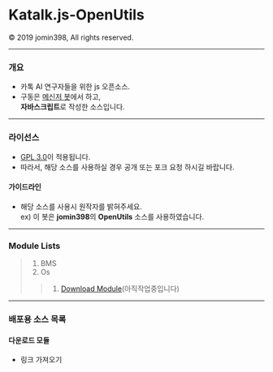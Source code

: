 # Katalk.js-OpenUtils
© 2019 jomin398, All rights reserved.
***
### 개요
 - 카톡 AI 연구자들을 위한 js 오픈소스.
 - 구동은 [메신저 봇](https://play.google.com/store/apps/details?id=com.xfl.kakaotalkbot)에서 하고,<br>**자바스크립트**로 작성한 소스입니다.
***
### 라이선스
 - [GPL 3.0](http://www.gnu.org/licenses/gpl-3.0.html)이 적용됩니다.
 - 따라서, 해당 소스를 사용하실 경우 공개 또는 포크 요청 하시길 바랍니다.
#### 가이드라인
* 해당 소스를 사용시 원작자를 밝혀주세요.<br>
 ex) 이 봇은 **jomin398**의 **OpenUtils** 소스를 사용하였습니다.
***
### Module Lists
>1. BMS
>2. Os
>>1. [Download Module](https://github.com/jomin398/Katalk.js-OpenUtils/blob/master/Module/Os/DLM/main.js)(아직작업중입니다)
***
### 배포용 소스 목록

#### 다운로드 모듈
- 링크 가져오기
